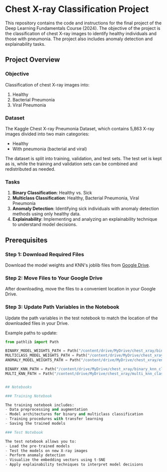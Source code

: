 # Chest X-ray Classification Project

This repository contains the code and instructions for the final project of the Deep Learning Fundamentals Course (2024). The objective of the project is the classification of chest X-ray images to identify healthy individuals and those with pneumonia. The project also includes anomaly detection and explainability tasks.

## Project Overview

### Objective

Classification of chest X-ray images into:
1. Healthy
2. Bacterial Pneumonia
3. Viral Pneumonia

### Dataset

The Kaggle Chest X-ray Pneumonia Dataset, which contains 5,863 X-ray images divided into two main categories:
- Healthy
- With pneumonia (bacterial and viral)

The dataset is split into training, validation, and test sets. The test set is kept as is, while the training and validation sets can be combined and redistributed as needed.

### Tasks

1. **Binary Classification**: Healthy vs. Sick
2. **Multiclass Classification**: Healthy, Bacterial Pneumonia, Viral Pneumonia
3. **Anomaly Detection**: Identifying sick individuals with anomaly detection methods using only healthy data.
4. **Explainability**: Implementing and analyzing an explainability technique to understand model decisions.

## Prerequisites

### Step 1: Download Required Files

Download the model weights and KNN's joblib files from [Google Drive](https://drive.google.com/drive/folders/1gPmMeEmym7qc35gnU7JhfCrAPpwHjBZI).

### Step 2: Move Files to Your Google Drive

After downloading, move the files to a convenient location in your Google Drive.

### Step 3: Update Path Variables in the Notebook

Update the path variables in the test notebook to match the location of the downloaded files in your Drive.

Example paths to update:

```python
from pathlib import Path

BINARY_MODEL_WEIGHTS_PATH = Path("/content/drive/MyDrive/chest_xray/binary_model_VGG19_finetuned_weights_final.h5")
MULTICLASS_MODEL_WEIGHTS_PATH = Path("/content/drive/MyDrive/chest_xray/multiclass_model_ResNet101.keras")
ANOMALY_MODEL_WEIGHTS_PATH = Path("/content/drive/MyDrive/chest_xray/encoder_decoder_weights_final.h5")

BINARY_KNN_PATH = Path("/content/drive/MyDrive/chest_xray/binary_knn_classifier.joblib")
MULTI_KNN_PATH = Path("/content/drive/MyDrive/chest_xray/multi_knn_classifier.joblib")


## Notebooks

### Training Notebook

The training notebook includes:
- Data preprocessing and augmentation
- Model architectures for binary and multiclass classification
- Training procedures with transfer learning
- Saving the trained models

### Test Notebook

The test notebook allows you to:
- Load the pre-trained models
- Test the models on new X-ray images
- Perform anomaly detection
- Visualize the embedding vectors using t-SNE
- Apply explainability techniques to interpret model decisions
